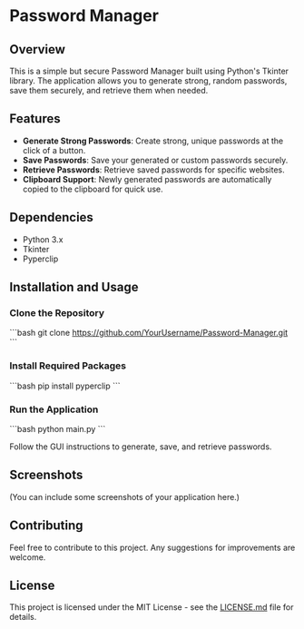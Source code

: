 # Password Manager

## Overview

This is a simple but secure Password Manager built using Python's Tkinter library. The application allows you to generate strong, random passwords, save them securely, and retrieve them when needed.

## Features

- **Generate Strong Passwords**: Create strong, unique passwords at the click of a button.
- **Save Passwords**: Save your generated or custom passwords securely.
- **Retrieve Passwords**: Retrieve saved passwords for specific websites.
- **Clipboard Support**: Newly generated passwords are automatically copied to the clipboard for quick use.

## Dependencies

- Python 3.x
- Tkinter
- Pyperclip

## Installation and Usage

### Clone the Repository

\`\`\`bash
git clone https://github.com/YourUsername/Password-Manager.git
\`\`\`

### Install Required Packages

\`\`\`bash
pip install pyperclip
\`\`\`

### Run the Application

\`\`\`bash
python main.py
\`\`\`

Follow the GUI instructions to generate, save, and retrieve passwords.

## Screenshots

(You can include some screenshots of your application here.)

## Contributing

Feel free to contribute to this project. Any suggestions for improvements are welcome.

## License

This project is licensed under the MIT License - see the [LICENSE.md](LICENSE.md) file for details.
